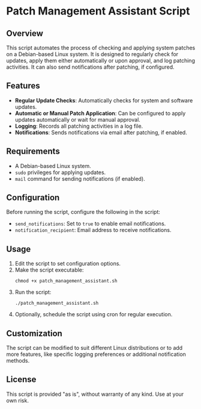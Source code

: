
# Patch Management Assistant Script

## Overview
This script automates the process of checking and applying system patches on a Debian-based Linux system. It is designed to regularly check for updates, apply them either automatically or upon approval, and log patching activities. It can also send notifications after patching, if configured.

## Features
- **Regular Update Checks**: Automatically checks for system and software updates.
- **Automatic or Manual Patch Application**: Can be configured to apply updates automatically or wait for manual approval.
- **Logging**: Records all patching activities in a log file.
- **Notifications**: Sends notifications via email after patching, if enabled.

## Requirements
- A Debian-based Linux system.
- `sudo` privileges for applying updates.
- `mail` command for sending notifications (if enabled).

## Configuration
Before running the script, configure the following in the script:
- `send_notifications`: Set to `true` to enable email notifications.
- `notification_recipient`: Email address to receive notifications.

## Usage
1. Edit the script to set configuration options.
2. Make the script executable:
   ```
   chmod +x patch_management_assistant.sh
   ```
3. Run the script:
   ```
   ./patch_management_assistant.sh
   ```
4. Optionally, schedule the script using cron for regular execution.

## Customization
The script can be modified to suit different Linux distributions or to add more features, like specific logging preferences or additional notification methods.

## License
This script is provided "as is", without warranty of any kind. Use at your own risk.
